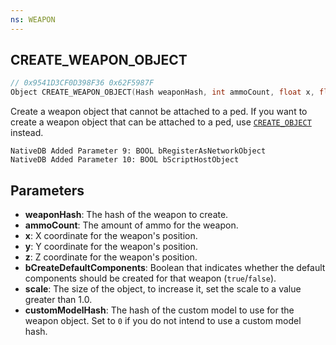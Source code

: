 ```yaml
---
ns: WEAPON
---
```

## CREATE_WEAPON_OBJECT

```c
// 0x9541D3CF0D398F36 0x62F5987F
Object CREATE_WEAPON_OBJECT(Hash weaponHash, int ammoCount, float x, float y, float z, BOOL bCreateDefaultComponents, float scale, int customModelHash);
```

Create a weapon object that cannot be attached to a ped. If you want to create a weapon object that can be attached to a ped, use [`CREATE_OBJECT`](#_0x509D5878EB39E842) instead.

```
NativeDB Added Parameter 9: BOOL bRegisterAsNetworkObject
NativeDB Added Parameter 10: BOOL bScriptHostObject
```

## Parameters
* **weaponHash**: The hash of the weapon to create.
* **ammoCount**: The amount of ammo for the weapon.
* **x**: X coordinate for the weapon's position.
* **y**: Y coordinate for the weapon's position.
* **z**: Z coordinate for the weapon's position.
* **bCreateDefaultComponents**: Boolean that indicates whether the default components should be created for that weapon (`true`/`false`).
* **scale**: The size of the object, to increase it, set the scale to a value greater than 1.0.
* **customModelHash**: The hash of the custom model to use for the weapon object. Set to `0` if you do not intend to use a custom model hash.
